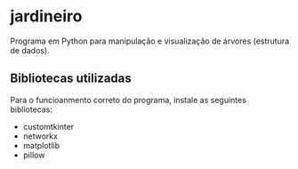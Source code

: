 # jardineiro
Programa em Python para manipulação e visualização de árvores (estrutura de dados).

## Bibliotecas utilizadas
Para o funcioanmento correto do programa, instale as seguintes bibliotecas: 
- customtkinter
- networkx
- matplotlib
- pillow
